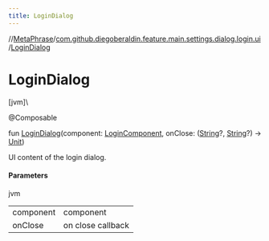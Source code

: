 ```yaml
---
title: LoginDialog
---
```

//[MetaPhrase](../../index.html)/[com.github.diegoberaldin.feature.main.settings.dialog.login.ui](index.html)/[LoginDialog](-login-dialog.html)



# LoginDialog



[jvm]\




@Composable



fun [LoginDialog](-login-dialog.html)(component: [LoginComponent](../com.github.diegoberaldin.feature.main.settings.dialog.login.presentation/-login-component/index.html), onClose: ([String](https://kotlinlang.org/api/latest/jvm/stdlib/kotlin/-string/index.html)?, [String](https://kotlinlang.org/api/latest/jvm/stdlib/kotlin/-string/index.html)?) -&gt; [Unit](https://kotlinlang.org/api/latest/jvm/stdlib/kotlin/-unit/index.html))



UI content of the login dialog.



#### Parameters


jvm

| | |
|---|---|
| component | component |
| onClose | on close callback |




